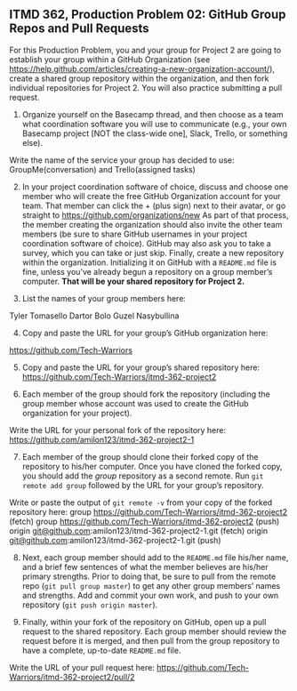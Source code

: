 ## ITMD 362, Production Problem 02: GitHub Group Repos and Pull Requests

For this Production Problem, you and your group for Project 2 are going to establish your group
within a GitHub Organization (see
https://help.github.com/articles/creating-a-new-organization-account/), create a shared group
repository within the organization, and then fork individual repositories for Project 2. You will
also practice submitting a pull request.

1. Organize yourself on the Basecamp thread, and then choose as a team what coordination software
you will use to communicate (e.g., your own Basecamp project [NOT the class-wide one], Slack,
Trello, or something else).

Write the name of the service your group has decided to use:
GroupMe(conversation) and Trello(assigned tasks)

2. In your project coordination software of choice, discuss and choose one member who will create
the free GitHub Organization account for your team. That member can click the + (plus sign) next to
their avatar, or go straight to https://github.com/organizations/new As part of that process, the
member creating the organization should also invite the other team members (be sure to share GitHub
usernames in your project coordination software of choice). GitHub may also ask you to take a
survey, which you can take or just skip. Finally, create a new repository within the organization.
Initializing it on GitHub with a `README.md` file is fine, unless you’ve already begun a repository
on a group member’s computer. **That will be your shared repository for Project 2.**

3. List the names of your group members here:

 Tyler Tomasello
 Dartor Bolo
 Guzel Nasybullina

4. Copy and paste the URL for your group’s GitHub organization here:

https://github.com/Tech-Warriors

5. Copy and paste the URL for your group’s shared repository here:
https://github.com/Tech-Warriors/itmd-362-project2

6. Each member of the group should fork the repository (including the group member whose account
was used to create the GitHub organization for your project).

Write the URL for your personal fork of the repository here:
https://github.com/amilon123/itmd-362-project2-1

7. Each member of the group should clone their forked copy of the repository to his/her computer.
Once you have cloned the forked copy, you should add the *group* repository as a second remote. Run
`git remote add group` followed by the URL for your group’s repository.

Write or paste the output of `git remote -v` from your copy of the forked repository here:
group   https://github.com/Tech-Warriors/itmd-362-project2 (fetch)
group   https://github.com/Tech-Warriors/itmd-362-project2 (push)
origin  git@github.com:amilon123/itmd-362-project2-1.git (fetch)
origin  git@github.com:amilon123/itmd-362-project2-1.git (push)

8. Next, each group member should add to the `README.md` file his/her name, and a brief few
sentences of what the member believes are his/her primary strengths. Prior to doing that, be sure to
pull from the remote repo (`git pull group master`) to get any other group members’ names and
strengths. Add and commit your own work, and push to your own repository (`git push origin master`).

9. Finally, within your fork of the repository on GitHub, open up a pull request to the shared
repository. Each group member should review the request before it is merged, and then pull from the
group repository to have a complete, up-to-date `README.md` file.

Write the URL of your pull request here:
https://github.com/Tech-Warriors/itmd-362-project2/pull/2 
